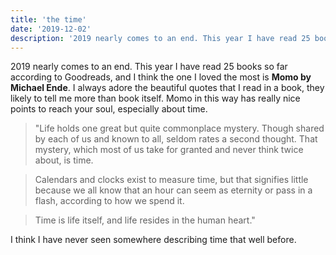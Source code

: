 ```yaml
---
title: 'the time'
date: '2019-12-02'
description: '2019 nearly comes to an end. This year I have read 25 books, and I think the one I loved the most is Momo by Michael Ende.'
---
```


2019 nearly comes to an end. This year I have read 25 books so far according to Goodreads, and I think the one I loved the most is **Momo by Michael Ende**. I always adore the beautiful quotes that I read in a book, they likely to tell me more than book itself. Momo in this way has really nice points to reach your soul, especially about time.

> "Life holds one great but quite commonplace mystery. Though shared by each of us and known to all, seldom rates a second thought. That mystery, which most of us take for granted and never think twice about, is time.

> Calendars and clocks exist to measure time, but that signifies little because we all know that an hour can seem as eternity or pass in a flash, according to how we spend it.

> Time is life itself, and life resides in the human heart."

I think I have never seen somewhere describing time that well before.